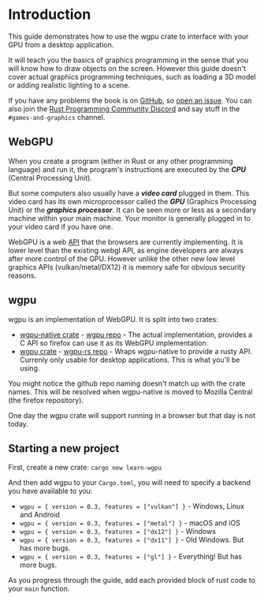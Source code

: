 # Introduction

This guide demonstrates how to use the wgpu crate to interface with your GPU from a desktop application.

It will teach you the basics of graphics programming in the sense that you will know how to draw objects on the screen.
However this guide doesn't cover actual graphics programming techniques, such as loading a 3D model or adding realistic lighting to a scene.

If you have any problems the book is on [GitHub](https://github.com/rust-tutorials/learn-wgpu), so
[open an issue](https://github.com/rust-tutorials/learn-wgpu/issues). You can also join the
[Rust Programming Community Discord](https://discordapp.com/invite/aVESxV8) and say stuff in the
`#games-and-graphics` channel.

## WebGPU

When you create a program (either in Rust or any other programming language) and run it, the
program's instructions are executed by the ***CPU*** (Central Processing Unit).

But some computers also usually have a ***video card*** plugged in them. This video card has its
own microprocessor called the ***GPU*** (Graphics Processing Unit) or the ***graphics processor***.
It can be seen more or less as a secondary machine within your main machine. Your monitor is
generally plugged in to your video card if you have one.

WebGPU is a web [API](https://gpuweb.github.io/gpuweb/) that the browsers are currently implementing.
It is lower level than the existing webgl API, as engine developers are always after more control of the GPU.
However unlike the other new low level graphics APIs (vulkan/metal/DX12) it is memory safe for obvious security reasons.

## wgpu

wgpu is an implementation of WebGPU.
It is split into two crates:
*   [wgpu-native crate](https://crates.io/crates/wgpu-native) - [wgpu repo](https://github.com/gfx-rs/wgpu) - The actual implementation, provides a C API so firefox can use it as its WebGPU implementation.
*   [wgpu crate](https://crates.io/crates/wgpu) - [wgpu-rs repo](https://github.com/gfx-rs/wgpu-rs) - Wraps wgpu-native to provide a rusty API. Currenly only usable for desktop applications. This is what you'll be using.

You might notice the github repo naming doesn't match up with the crate names.
This will be resolved when wgpu-native is moved to Mozilla Central (the firefox repository).

One day the wgpu crate will support running in a browser but that day is not today.

## Starting a new project

First, create a new crate:
`cargo new learn-wgpu`

And then add wgpu to your `Cargo.toml`, you will need to specify a backend you have available to you:
*   `wgpu = { version = 0.3, features = ["vulkan"] }` - Windows, Linux and Android
*   `wgpu = { version = 0.3, features = ["metal"] }` - macOS and iOS
*   `wgpu = { version = 0.3, features = ["dx12"] }` - Windows
*   `wgpu = { version = 0.3, features = ["dx11"] }` - Old Windows. But has more bugs.
*   `wgpu = { version = 0.3, features = ["gl"] }` - Everything! But has more bugs.

As you progress through the guide, add each provided block of rust code to your `main` function.